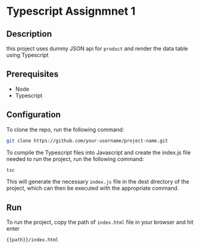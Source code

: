 # Typescript Assignmnet 1

## Description
this project uses dummy JSON api for `product` and render the data table using Typescript

## Prerequisites

- Node
- Typescript

## Configuration

To clone the repo, run the following command:

```bash
git clone https://github.com/your-username/project-name.git
```

To compile the Typescript files into Javascript and create the index.js file needed to run the project, run the following command:
```bash
tsc
```

This will generate the necessary `index.js` file in the dest directory of the project, which can then be executed with the appropriate command.

## Run

To run the project, copy the path of `index.html` file in your browser and hit enter
```bash
{{path}}/index.html
```
